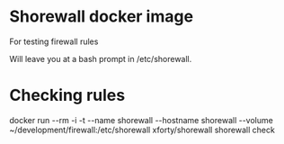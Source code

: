 # Shorewall docker image

For testing firewall rules

Will leave you at a bash prompt in /etc/shorewall.

# Checking rules

docker run --rm -i -t --name shorewall --hostname shorewall --volume ~/development/firewall:/etc/shorewall xforty/shorewall shorewall check

